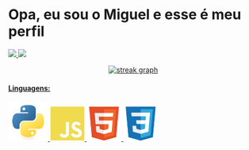 <h1>Opa, eu sou o Miguel e esse é meu perfil</h1>

<p>
  <a href="https://github.com/Miguel00Roza">
  <img loading="lazy" height="180em" src="https://github-readme-stats.vercel.app/api/top-langs/?username=Miguel00Roza&layout=compact&langs_count=7&theme=dracula"/>
  <img loading="lazy" height="180em" src="https://github-readme-stats.vercel.app/api?username=Miguel00Roza&show_icons=true&theme=dracula&include_all_commits=true&count_private=true">
</p>
<p>
<div align="center">
  <img src="https://streak-stats.demolab.com?user=Miguel00Roza&locale=en&mode=daily&theme=tokyonight&hide_border=false&border_radius=5&order=3" height="220" alt="streak graph" />
</div>
</p>

<h4>Linguagens:</h4>
<p>
<img width="80px" src="https://raw.githubusercontent.com/devicons/devicon/master/icons/python/python-original.svg">
<img width="70px" src="https://raw.githubusercontent.com/devicons/devicon/master/icons/javascript/javascript-plain.svg">
<img width="70px" src="https://raw.githubusercontent.com/devicons/devicon/master/icons/html5/html5-original.svg">
<img width="70px" src="https://raw.githubusercontent.com/devicons/devicon/master/icons/css3/css3-original.svg">
</p>
